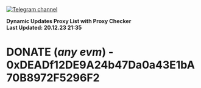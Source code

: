 [![Telegram channel](https://img.shields.io/endpoint?url=https://runkit.io/damiankrawczyk/telegram-badge/branches/master?url=https://t.me/n4z4v0d)](https://t.me/n4z4v0d) 

**Dynamic Updates Proxy List with Proxy Checker**  
**Last Updated: 20.12.23 21:35**

# DONATE (_any evm_) - 0xDEADf12DE9A24b47Da0a43E1bA70B8972F5296F2
